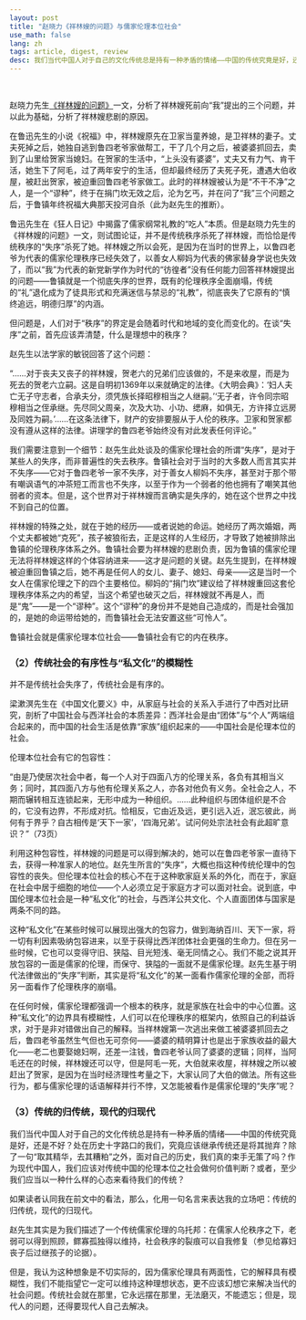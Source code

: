 ```yaml
---
layout: post
title: "赵晓力《祥林嫂的问题》与儒家伦理本位社会"
use_math: false
lang: zh
tags: article, digest, review
desc: 我们当代中国人对于自己的文化传统总是持有一种矛盾的情绪——中国的传统究竟是好，还是不好？处在历史十字路口的我们，究竟应该继承传统还是将其抛弃？除了一句“取其精华，去其糟粕”之外，面对自己的历史，我们真的束手无策了吗？作为现代中国人，我们应该对传统中国的伦理本位之社会做何价值判断？或者，至少我们应当以一种什么样的心态来看待我们的传统？
---
```


<br>

赵晓力先生[《祥林嫂的问题》](https://www.guancha.cn/ZhaoXiaoLi/2014_10_06_273494.shtml)一文，分析了祥林嫂死前向“我”提出的三个问题，并以此为基础，分析了祥林嫂悲剧的原因。

在鲁迅先生的小说《祝福》中，祥林嫂原先在卫家当童养媳，是卫祥林的妻子。丈夫死掉之后，她独自逃到鲁四老爷家做帮工，干了几个月之后，被婆婆抓回去，卖到了山里给贺家当媳妇。在贺家的生活中，“上头没有婆婆”，丈夫又有力气、肯干活，她生下了阿毛，过了两年安宁的生活，但却最终经历了夫死子死，遭遇大伯收屋，被赶出贺家，被迫重回鲁四老爷家做工。此时的祥林嫂被认为是“不干不净”之人，是一个“谬种”，终于在捐门坎无效之后，沦为乞丐，并在问了“我”三个问题之后，于鲁镇年终祝福大典那天投河自杀（此为赵先生的推断）。

鲁迅先生在《狂人日记》中揭露了儒家纲常礼教的“吃人”本质。但是赵晓力先生的《祥林嫂的问题》一文，则试图论证，并不是传统秩序杀死了祥林嫂，而恰恰是传统秩序的“失序”杀死了她。祥林嫂之所以会死，是因为在当时的世界上，以鲁四老爷为代表的儒家伦理秩序已经失效了，以善女人柳妈为代表的佛家替身学说也失效了，而以“我”为代表的新党新学作为时代的“彷徨者”没有任何能力回答祥林嫂提出的问题——鲁镇就是一个彻底失序的世界，既有的伦理秩序全面崩塌，传统的“礼”退化成为了徒具形式和充满迷信与禁忌的“礼教”，彻底丧失了它原有的“慎终追远，明德归厚”的内涵。

但问题是，人们对于“秩序”的界定是会随着时代和地域的变化而变化的。在谈“失序”之前，首先应该弄清楚，什么是理想中的秩序？

赵先生以法学家的敏锐回答了这个问题：

“……对于丧夫又丧子的祥林嫂，贺老六的兄弟们应该做的，不是来收屋，而是为死去的贺老六立嗣。这是自明初1369年以来就确定的法律。《大明会典》：‘妇人夫亡无子守志者，合承夫分，须凭族长择昭穆相当之人继嗣。’‘无子者，许令同宗昭穆相当之侄承继。先尽同父周亲，次及大功、小功、缌麻，如俱无，方许择立远房及同姓为嗣。’……在这条法律下，财产的安排要服从于人伦的秩序。卫家和贺家都没有遵从这样的法律。讲理学的鲁四老爷始终没有对此发表任何评论。”

我们需要注意到一个细节：赵先生此处谈及的儒家伦理社会的所谓“失序”，是对于某些人的失序，而非普遍性的失去秩序。鲁镇社会对于当时的大多数人而言其实并不失序——它对于鲁四老爷一家不失序，对于善女人柳妈不失序，甚至对于那个带有嘲讽语气的冲茶短工而言也不失序，以至于作为一个弱者的他也拥有了嘲笑其他弱者的资本。但是，这个世界对于祥林嫂而言确实是失序的，她在这个世界之中找不到自己的位置。

祥林嫂的特殊之处，就在于她的经历——或者说她的命运。她经历了两次婚姻，两个丈夫都被她“克死”，孩子被狼衔去，正是这样的人生经历，才导致了她被排除出鲁镇的伦理秩序体系之外。鲁镇社会要为祥林嫂的悲剧负责，因为鲁镇的儒家伦理无法将祥林嫂这样的个体容纳进来——这才是问题的关键。赵先生提到，在祥林嫂被迫重回鲁镇之后，她不再是任何人的女儿、妻子、媳妇、母亲——这是当时一个女人在儒家伦理之下的四个主要格位。柳妈的“捐门坎”建议给了祥林嫂重回这套伦理秩序体系之内的希望，当这个希望也破灭之后，祥林嫂就不再是人，而是“鬼”——是一个“谬种”。这个“谬种”的身份并不是她自己造成的，而是社会强加的，是她的命运带给她的，而鲁镇社会无法安置这些“可怜人”。

鲁镇社会就是儒家伦理本位社会——鲁镇社会有它的内在秩序。

### （2）传统社会的有序性与“私文化”的模糊性

并不是传统社会失序了，传统社会是有序的。

梁漱溟先生在《中国文化要义》中，从家庭与社会的关系入手进行了中西对比研究，剖析了中国社会与西洋社会的本质差异：西洋社会是由“团体”与“个人”两端组合起来的，而中国的社会生活是依靠“家族”组织起来的——中国社会是伦理本位的社会。

伦理本位社会有它的包容性：

“由是乃使居次社会中者，每一个人对于四面八方的伦理关系，各负有其相当义务；同时，其四面八方与他有伦理关系之人，亦各对他负有义务。全社会之人，不期而辗转相互连锁起来，无形中成为一种组织。……此种组织与团体组织是不合的，它没有边界，不形成对抗。恰相反，它由近及远，更引远入近，泯忘彼此，尚何有于界乎？自古相传是‘天下一家’，‘四海兄弟’。试问何处宗法社会有此超旷意识？”（73页）

利用这种包容性，祥林嫂的问题是可以得到解决的，她可以在鲁四老爷家一直待下去，获得一种准家人的地位。赵先生所言的“失序”，大概也指这种传统伦理中的包容性的丧失。但伦理本位社会的核心不在于这种歌家庭关系的外化，而在于，家庭在社会中居于细胞的地位——个人必须立足于家庭方才可以面对社会。说到底，中国伦理本位社会是一种“私文化”的社会，与西洋公共文化、个人直面团体与国家是两条不同的路。

这种“私文化”在某些时候可以展现出强大的包容力，做到海纳百川、天下一家，将一切有利因素吸纳包容进来，以至于获得比西洋团体社会更强的生命力。但在另一些时候，它也可以变得守旧、狭隘、目光短浅、毫无同情之心。我们不能之说其开放包容的一面是儒家的伦理，而保守、狭隘的一面就不是儒家伦理。赵先生基于明代法律做出的“失序”判断，其实是将“私文化”的某一面看作儒家伦理的全部，而将另一面看作了伦理秩序的崩塌。

在任何时候，儒家伦理都强调一个根本的秩序，就是家族在社会中的中心位置。这种“私文化”的边界具有模糊性，人们可以在伦理秩序的框架内，依照自己的利益诉求，对于是非对错做出自己的解释。当祥林嫂第一次逃出来做工被婆婆抓回去之后，鲁四老爷虽然生气但也无可奈何——婆婆的精明算计也是出于家族收益的最大化——老二也要娶媳妇啊，还差一注钱，鲁四老爷认同了婆婆的逻辑；同样，当阿毛还在的时候，祥林嫂还可以守，但是阿毛一死，大伯就来收屋，祥林嫂之所以被赶出了贺家，是因为在当时经济理性考量之下，大家认同了大伯的做法。所有这些行为，都与儒家伦理的话语解释并行不悖，又怎能被看作是儒家伦理的“失序”呢？

### （3）传统的归传统，现代的归现代

我们当代中国人对于自己的文化传统总是持有一种矛盾的情绪——中国的传统究竟是好，还是不好？处在历史十字路口的我们，究竟应该继承传统还是将其抛弃？除了一句“取其精华，去其糟粕”之外，面对自己的历史，我们真的束手无策了吗？作为现代中国人，我们应该对传统中国的伦理本位之社会做何价值判断？或者，至少我们应当以一种什么样的心态来看待我们的传统？

如果读者认同我在前文中的看法，那么，化用一句名言来表达我的立场吧：传统的归传统，现代的归现代。

赵先生其实是为我们描述了一个传统儒家伦理的乌托邦：在儒家人伦秩序之下，老弱可以得到照顾，鳏寡孤独得以维持，社会秩序的裂痕可以自我修复（参见给寡妇丧子后过继孩子的论据）。

但是，我认为这种想象是不切实际的，因为儒家伦理具有两面性，它的解释具有模糊性，我们不能指望它一定可以维持这种理想状态，更不应该幻想它来解决当代的社会问题。传统社会就在那里，它永远摆在那里，无法磨灭，不能遗忘；但是，现代人的问题，还得要现代人自己去解决。

